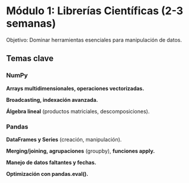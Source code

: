 # Módulo 1: Librerías Científicas (2-3 semanas)

Objetivo: Dominar herramientas esenciales para manipulación de datos.

## Temas clave

### NumPy

**Arrays multidimensionales, operaciones vectorizadas.**

**Broadcasting, indexación avanzada.**

**Álgebra lineal** (productos matriciales, descomposiciones).

### Pandas

**DataFrames y Series** (creación, manipulación).

**Merging/joining, agrupaciones** (groupby), **funciones apply.**

**Manejo de datos faltantes y fechas.**

**Optimización con pandas.eval().**

